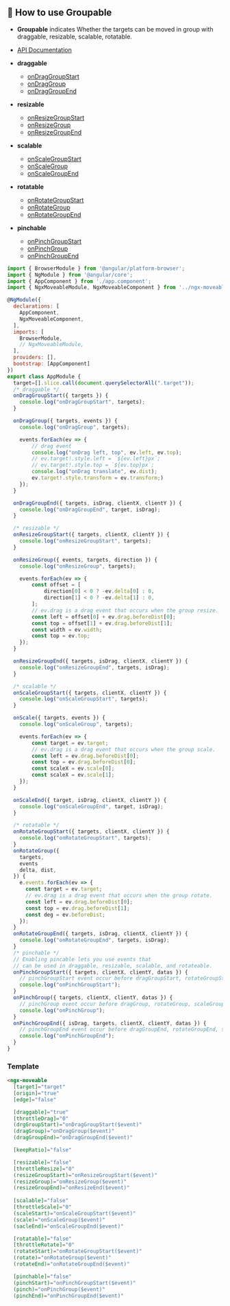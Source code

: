 ## 🚀 How to use Groupable
* **Groupable** indicates Whether the targets can be moved in group with draggable, resizable, scalable, rotatable.

* [API Documentation](https://daybrush.com/moveable/release/latest/doc/)
* **draggable**
    * [onDragGroupStart](https://daybrush.com/moveable/release/latest/doc/Moveable.html#.event:dragGroupStart)
    * [onDragGroup](https://daybrush.com/moveable/release/latest/doc/Moveable.html#.event:dragGroup)
    * [onDragGroupEnd](https://daybrush.com/moveable/release/latest/doc/Moveable.html#.event:dragGroupEnd)
* **resizable**
    * [onResizeGroupStart](https://daybrush.com/moveable/release/latest/doc/Moveable.html#.event:resizeGroupStart)
    * [onResizeGroup](https://daybrush.com/moveable/release/latest/doc/Moveable.html#.event:resizeGroup)
    * [onResizeGroupEnd](https://daybrush.com/moveable/release/latest/doc/Moveable.html#.event:resizeGroupEnd)
* **scalable**
    * [onScaleGroupStart](https://daybrush.com/moveable/release/latest/doc/Moveable.html#.event:scaleGroupStart)
    * [onScaleGroup](https://daybrush.com/moveable/release/latest/doc/Moveable.html#.event:scaleGroup)
    * [onScaleGroupEnd](https://daybrush.com/moveable/release/latest/doc/Moveable.html#.event:rscaleGroupEnd)
* **rotatable**
    * [onRotateGroupStart](https://daybrush.com/moveable/release/latest/doc/Moveable.html#.event:rotateGroupStart)
    * [onRotateGroup](https://daybrush.com/moveable/release/latest/doc/Moveable.html#.event:rotateGroup)
    * [onRotateGroupEnd](https://daybrush.com/moveable/release/latest/doc/Moveable.html#.event:rotateGroupEnd)
* **pinchable**
    * [onPinchGroupStart](https://daybrush.com/moveable/release/latest/doc/Moveable.html#.event:pinchGroupStart)
    * [onPinchGroup](https://daybrush.com/moveable/release/latest/doc/Moveable.html#.event:pinchGroup)
    * [onPinchGroupEnd](https://daybrush.com/moveable/release/latest/doc/Moveable.html#.event:pinchGroupEnd)

```js
import { BrowserModule } from '@angular/platform-browser';
import { NgModule } from '@angular/core';
import { AppComponent } from './app.component';
import { NgxMoveableModule, NgxMoveableComponent } from '../ngx-moveable';

@NgModule({
  declarations: [
    AppComponent,
    NgxMoveableComponent,
  ],
  imports: [
    BrowserModule,
    // NgxMoveableModule,
  ],
  providers: [],
  bootstrap: [AppComponent]
})
export class AppModule {
  target=[].slice.call(document.querySelectorAll(".target"));
  /* draggable */
  onDragGroupStart({ targets }) {
    console.log("onDragGroupStart", targets);
  }

  onDragGroup({ targets, events }) {
    console.log("onDragGroup", targets);

    events.forEach(ev => {
        // drag event
        console.log("onDrag left, top", ev.left, ev.top);
        // ev.target!.style.left = `${ev.left}px`;
        // ev.target!.style.top = `${ev.top}px`;
        console.log("onDrag translate", ev.dist);
        ev.target!.style.transform = ev.transform;)
    });
  }

  onDragGroupEnd({ targets, isDrag, clientX, clientY }) {
    console.log("onDragGroupEnd", target, isDrag);
  }

  /* resizable */
  onResizeGroupStart({ targets, clientX, clientY }) {
    console.log("onResizeGroupStart", targets);
  }

  onResizeGroup({ events, targets, direction }) {
    console.log("onResizeGroup", targets);

    events.forEach(ev => {
        const offset = [
            direction[0] < 0 ? -ev.delta[0] : 0,
            direction[1] < 0 ? -ev.delta[1] : 0,
        ];
        // ev.drag is a drag event that occurs when the group resize.
        const left = offset[0] + ev.drag.beforeDist[0];
        const top = offset[1] + ev.drag.beforeDist[1];
        const width = ev.width;
        const top = ev.top;
    });
  }

  onResizeGroupEnd({ targets, isDrag, clientX, clientY }) {
    console.log("onResizeGroupEnd", targets, isDrag);
  }

  /* scalable */
  onScaleGroupStart({ targets, clientX, clientY }) {
    console.log("onScaleGroupStart", targets);
  }

  onScale({ targets, events }) {
    console.log("onScaleGroup", targets);

    events.forEach(ev => {
        const target = ev.target;
        // ev.drag is a drag event that occurs when the group scale.
        const left = ev.drag.beforeDist[0];
        const top = ev.drag.beforeDist[0];
        const scaleX = ev.scale[0];
        const scaleX = ev.scale[1];
    });
  }

  onScaleEnd({ target, isDrag, clientX, clientY }) {
    console.log("onScaleGroupEnd", target, isDrag);
  }

  /* rotatable */
  onRotateGroupStart({ targets, clientX, clientY }) {
    console.log("onRotateGroupStart", targets);
  }
  onRotateGroup({
    targets,
    events
    delta, dist,
  }) {
    e.events.forEach(ev => {
      const target = ev.target;
      // ev.drag is a drag event that occurs when the group rotate.
      const left = ev.drag.beforeDist[0];
      const top = ev.drag.beforeDist[1];
      const deg = ev.beforeDist;
    });
  }
  onRotateGroupEnd({ targets, isDrag, clientX, clientY }) {
    console.log("onRotateGroupEnd", targets, isDrag);
  }
  /* pinchable */
  // Enabling pincable lets you use events that
  // can be used in draggable, resizable, scalable, and rotateable.
  onPinchGroupStart({ targets, clientX, clientY, datas }) {
    // pinchGroupStart event occur before dragGroupStart, rotateGroupStart, scaleGroupStart, resizeGroupStart
    console.log("onPinchGroupStart");
  }
  onPinchGroup({ targets, clientX, clientY, datas }) {
    // pinchGroup event occur before dragGroup, rotateGroup, scaleGroup, resizeGroup
    console.log("onPinchGroup");
  }
  onPinchGroupEnd({ isDrag, targets, clientX, clientY, datas }) {
    // pinchGroupEnd event occur before dragGroupEnd, rotateGroupEnd, scaleGroupEnd, resizeGroupEnd
    console.log("onPinchGroupEnd");
  }
}
```

### Template
```html
<ngx-moveable
  [target]="target"
  [origin]="true"
  [edge]="false"

  [draggable]="true"
  [throttleDrag]="0"
  (drgGroupStart)="onDragGroupStart($event)"
  (dragGroup)="onDragGroup($event)"
  (dragGroupEnd)="onDragGroupEnd($event)"

  [keepRatio]="false"

  [resizable]="false"
  [throttleResize]="0"
  (resizeGroupStart)="onResizeGroupStart($event)"
  (resizeGroup)="onResizeGroup($event)"
  (resizeGroupEnd)="onResizeEnd($event)"
  
  [scalable]="false"
  [throttleScale]="0"
  (scaleStart)="onScaleGroupStart($event)"
  (scale)="onScaleGroup($event)"
  (sacleEnd)="onScaleGroupEnd($event)"

  [rotatable]="false"
  [throttleRotate]="0"
  (rotateStart)="onRotateGroupStart($event)"
  (rotate)="onRotateGroup($event)"
  (rotateEnd)="onRotateGroupEnd($event)"

  [pinchable]="false"
  (pinchStart)="onPinchGroupStart($event)"
  (pinch)="onPinchGroup($event)"
  (pinchEnd)="onPinchGroupEnd($event)"

```
